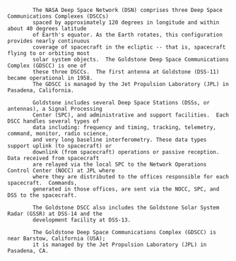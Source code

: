 
            The NASA Deep Space Network (DSN) comprises three Deep Space Communications Complexes (DSCCs)
            spaced by approximately 120 degrees in longitude and within about 40 degrees latitude
            of Earth's equator. As the Earth rotates, this configuration provides nearly continuous 
            coverage of spacecraft in the ecliptic -- that is, spacecraft flying to or orbiting most 
            solar system objects.  The Goldstone Deep Space Communications Complex (GDSCC) is one of 
            these three DSCCs.  The first antenna at Goldstone (DSS-11) became operational in 1958.  
            The GDSCC is managed by the Jet Propulsion Laboratory (JPL) in Pasadena, California.
            
            Goldstone includes several Deep Space Stations (DSSs, or antennas), a Signal Processing
            Center (SPC), and administrative and support facilities.  Each DSCC handles several types of 
            data including: frequency and timing, tracking, telemetry, command, monitor, radio science, 
            and very long baseline interferometry. These data types support uplink (to spacecraft) or 
            downlink (from spacecraft) operations or passive reception.  Data received from spacecraft
            are relayed via the local SPC to the Network Operations Control Center (NOCC) at JPL where
            where they are distributed to the offices responsible for each spacecraft.  Commands, 
            generated in those offices, are sent via the NOCC, SPC, and DSS to the spacecraft.
            
            The Goldstone DSCC also includes the Goldstone Solar System Radar (GSSR) at DSS-14 and the
            development facility at DSS-13.
            
            The Goldstone Deep Space Communications Complex (GDSCC) is near Barstow, California (USA);
            it is managed by the Jet Propulsion Laboratory (JPL) in Pasadena, CA.
        